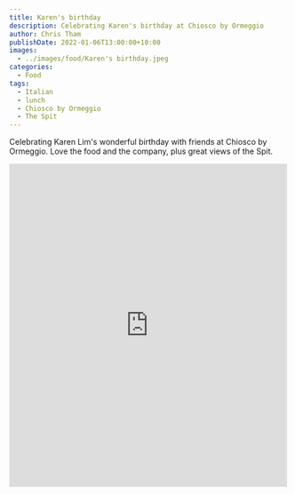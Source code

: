 ```yaml
---
title: Karen's birthday
description: Celebrating Karen's birthday at Chiosco by Ormeggio
author: Chris Tham
publishDate: 2022-01-06T13:00:00+10:00
images:
  - ../images/food/Karen's birthday.jpeg
categories:
  - Food
tags:
  - Italian
  - lunch
  - Chiosco by Ormeggio
  - The Spit
---
```

Celebrating Karen Lim's wonderful birthday with friends at Chiosco by Ormeggio. Love the food and the company, plus great views of the Spit.

<iframe src="https://www.facebook.com/plugins/post.php?href=https%3A%2F%2Fwww.facebook.com%2Fchris1.tham%2Fposts%2Fpfbid02txaWszaf43Qfcrh1PbyDYGSe4S7hkeFzujtNsoe1n69mgMBpehsag8jyEVR5myqxl&show_text=true&width=500" width="500" height="582" style="border:none;overflow:hidden" scrolling="no" frameborder="0" allowfullscreen="true" allow="autoplay; clipboard-write; encrypted-media; picture-in-picture; web-share"></iframe>
